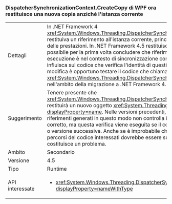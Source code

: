 ### <a name="wpf-dispatchersynchronizationcontextcreatecopy-now-returns-a-new-copy-instead-of-the-current-instance"></a>DispatcherSynchronizationContext.CreateCopy di WPF ora restituisce una nuova copia anziché l'istanza corrente

|   |   |
|---|---|
|Dettagli|In .NET Framework 4 <xref:System.Windows.Threading.DispatcherSynchronizationContext.CreateCopy> restituiva un riferimento all'istanza corrente, principalmente come ottimizzazione delle prestazioni. In .NET Framework 4.5 restituisce una nuova istanza che rende possibile per la prima volta concludere che riferimenti uguali indicano che il thread in esecuzione è nel contesto di sincronizzazione corretto.  È improbabile che ciò influisca sul codice che verifica l'identità di questi riferimenti, ma a causa della modifica è opportuno testare il codice che chiama <xref:System.Windows.Threading.DispatcherSynchronizationContext.CreateCopy> nell'ambito della migrazione a .NET Framework 4.5 o versione successiva.|
|Suggerimento|Tenere presente che <xref:System.Windows.Threading.DispatcherSynchronizationContext.CreateCopy> ora restituirà un nuovo oggetto <xref:System.Threading.SynchronizationContext?displayProperty=name>. Nelle versioni precedenti, il codice che usa l'equivalenza dei riferimenti generati in questo modo non controlla in effetti se il contesto attivo è corretto, ma questa verifica viene eseguita se il codice viene compilato per .NET 4.5 o versione successiva.  Anche se è improbabile che si verifichino problemi, il test dei percorsi del codice interessati dovrebbe essere sufficiente per determinare se ciò costituisce un problema.|
|Ambito|Secondario|
|Versione|4.5|
|Tipo|Runtime|
|API interessate|<ul><li><xref:System.Windows.Threading.DispatcherSynchronizationContext.CreateCopy?displayProperty=nameWithType></li></ul>|

